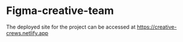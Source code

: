 # Figma-creative-team
The deployed site for the project can be accessed at https://creative-crews.netlify.app
